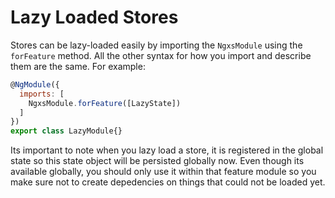 # Lazy Loaded Stores
Stores can be lazy-loaded easily by importing the `NgxsModule` using the
`forFeature` method. All the other syntax for how you import
and describe them are the same. For example:

```javascript
@NgModule({
  imports: [
    NgxsModule.forFeature([LazyState])
  ]
})
export class LazyModule{}
```

Its important to note when you lazy load a store, it is registered in the global
state so this state object will be persisted globally now. Even though
its available globally, you should only use it within that feature module so you
make sure not to create depedencies on things that could not be loaded yet.
